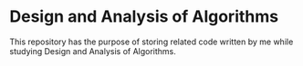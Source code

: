 # Design and Analysis of Algorithms

This repository has the purpose of storing related code written by me while studying Design and Analysis of Algorithms.
